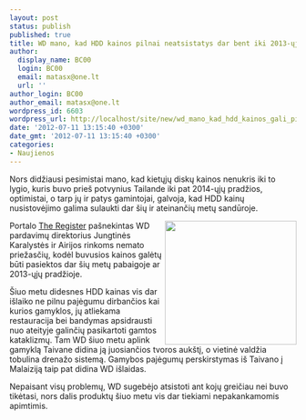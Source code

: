 ```yaml
---
layout: post
status: publish
published: true
title: WD mano, kad HDD kainos pilnai neatsistatys dar bent iki 2013-ųjų pradžios
author:
  display_name: BC00
  login: BC00
  email: matasx@one.lt
  url: ''
author_login: BC00
author_email: matasx@one.lt
wordpress_id: 6603
wordpress_url: http://localhost/site/new/wd_mano_kad_hdd_kainos_gali_pilnai_atsistatyti_jau_po_pusmecio/
date: '2012-07-11 13:15:40 +0300'
date_gmt: '2012-07-11 13:15:40 +0300'
categories:
- Naujienos
---
```

<p>
	Nors didžiausi pesimistai mano, kad kietųjų diskų kainos nenukris iki to lygio, kuris buvo prie&scaron; potvynius Tailande iki pat 2014-ųjų pradžios, optimistai, o tarp jų ir patys gamintojai, galvoja, kad HDD kainų nusistovėjimo galima sulaukti dar &scaron;ių ir ateinančių metų sandūroje.</p>
<p>
	<img alt="" src="http://technews.lt/userfiles/WD.jpg" style="width: 231px; height: 218px; float: right;" />Portalo <a href="http://www.theregister.co.uk/2012/07/10/wd_hdd_pricing/">The Register</a> pa&scaron;nekintas WD pardavimų direktorius Jungtinės Karalystės ir Airijos rinkoms nemato priežasčių, kodėl buvusios kainos galėtų būti pasiektos dar &scaron;ių metų pabaigoje ar 2013-ųjų pradžioje.</p>
<p>
	&Scaron;iuo metu didesnes HDD kainas vis dar i&scaron;laiko ne pilnu pajėgumu dirbančios kai kurios gamyklos, jų atliekama restauracija bei bandymas apsidrausti nuo ateityje galinčių pasikartoti gamtos kataklizmų. Tam WD &scaron;iuo metu aplink gamyklą Taivane didina ją juosiančios tvoros auk&scaron;tį, o vietinė valdžia tobulina drenažo sistemą. Gamybos pajėgumų perskirstymas i&scaron; Taivano į Malaiziją taip pat didina WD i&scaron;laidas.</p>
<p>
	Nepaisant visų problemų, WD sugebėjo atsistoti ant kojų greičiau nei buvo tikėtasi, nors dalis produktų &scaron;iuo metu vis dar tiekiami nepakankamomis apimtimis.</p>
